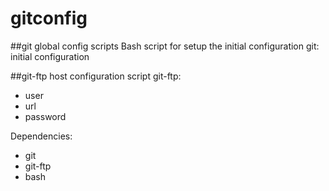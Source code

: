 # gitconfig
##git global config scripts
Bash script for setup the initial configuration
git:
initial configuration

##git-ftp host configuration script
git-ftp:
- user
- url
- password









Dependencies:
- git
- git-ftp
- bash

